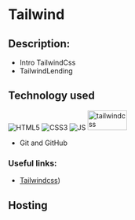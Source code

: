 # Tailwind
 
## Description:
- Intro TailwindCss
- TailwindLending

## Technology used

![HTML5](https://img.shields.io/badge/html5-%23E34F26.svg?style=for-the-badge&logo=html5&logoColor=white)
![CSS3](https://img.shields.io/badge/css3-%231572B6.svg?style=for-the-badge&logo=css3&logoColor=white) 
![JS](https://img.shields.io/badge/JS-JavaScript-blue?style=for-the-badge&logo=js&logoColor=white)
<img src="https://www.vectorlogo.zone/logos/tailwindcss/tailwindcss-ar21.svg" alt="tailwindcss" width="80" height="40"/>


- Git and GitHub

### Useful links:
- [Tailwindcss](https://tailwindcss.com/))


## Hosting

